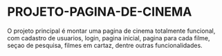 # PROJETO-PAGINA-DE-CINEMA

O projeto principal é montar uma pagina de cinema totalmente funcional, com cadastro de usuarios, login, pagina inicial, pagina para cada filme, seçao de pesquisa, filmes em cartaz, dentre outras funcionalidades.
